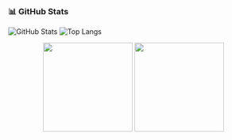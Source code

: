 ### 📊 GitHub Stats

![GitHub Stats](https://github-readme-stats.vercel.app/api?username=yourusername&show_icons=true&theme=tokyonight)
![Top Langs](https://github-readme-stats.vercel.app/api/top-langs/?username=yourusername&layout=compact&theme=tokyonight)

<p align="center">
  <img src="https://github-readme-stats.vercel.app/api?username=yourusername&show_icons=true&theme=tokyonight" height="180em"/>
  <img src="https://github-readme-stats.vercel.app/api/top-langs/?username=yourusername&layout=compact&theme=tokyonight" height="180em"/>
</p>
